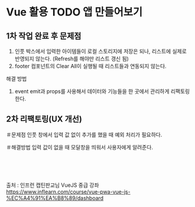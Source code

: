 # Vue 활용 TODO 앱 만들어보기


## 1차 작업 완료 후 문제점
1. 인풋 박스에서 입력한 아이템들이 로컬 스토리지에 저장은 되나, 리스트에 실제로 반영되지 않는다. (Refresh를 해야만 리스트 갱신 됨)
2. footer 컴포넌트의 Clear All이 실행될 때 리스트들과 연동되지 않는다.

해결 방법
1. event emit과 props를 사용해서 데이터와 기능들을 한 곳에서 관리하게 리팩토링한다.



## 2차 리팩토링(UX 개선)
＃문제점
인풋 창에서 입력 값 없이 추가를 했을 때 예외 처리가 필요하다.


＃해결방법
입력 값이 없을 때 모달창을 띄워서 사용자에게 알려준다.



<br><br><br><br>출처 : 인프런 캡틴판교님 VueJS 중급 강좌 
https://www.inflearn.com/course/vue-pwa-vue-js-%EC%A4%91%EA%B8%89/dashboard
